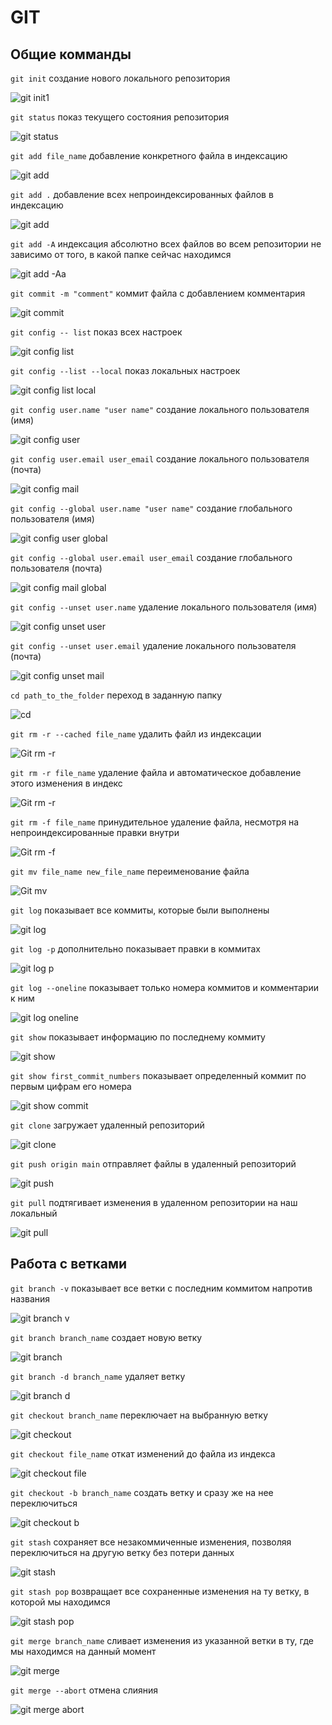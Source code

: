# GIT

## Общие комманды

```git init``` создание нового локального репозитория

![git init1](https://user-images.githubusercontent.com/125362721/220983814-22726480-aee0-4348-a314-f579eef2f5b4.jpg)

```git status``` показ текущего состояния репозитория

![git status](https://user-images.githubusercontent.com/125362721/220984694-ba3a4fa9-82c5-44e8-be80-28b848d7d226.jpg)

```git add file_name``` добавление конкретного файла в индексацию

![git add](https://user-images.githubusercontent.com/125362721/220985002-4311de00-521b-494c-ba7d-144531eae667.jpg)

```git add .``` добавление всех непроиндексированных файлов в индексацию

![git add ](https://user-images.githubusercontent.com/125362721/220985175-ba727e4d-3994-4996-aa43-831076a8e94b.jpg)

```git add -A``` индексация абсолютно всех файлов во всем репозитории не зависимо от того, в какой папке сейчас находимся

![git add -Aa](https://user-images.githubusercontent.com/125362721/220985549-626fcce6-8511-4006-9e93-61018f611a02.jpg)

```git commit -m "comment"``` коммит файла с добавлением комментария

![git commit](https://user-images.githubusercontent.com/125362721/220986024-5842bfbd-34f8-449b-b23e-39b7fac96eed.jpg)

```git config -- list``` показ всех настроек

![git config list](https://user-images.githubusercontent.com/125362721/220986927-c87a9b49-09c3-4909-817c-03fb6bb1e6c6.jpg)

```git config --list --local``` показ локальных настроек

![git config list local](https://user-images.githubusercontent.com/125362721/220987135-55562fa9-7051-4172-bc36-e776d5371cdc.jpg)

```git config user.name "user name"``` создание локального пользователя (имя)

![git config user](https://user-images.githubusercontent.com/125362721/220987703-856717cb-b2c5-4793-963a-b300eb4b1869.jpg)

```git config user.email user_email``` создание локального пользователя (почта)

![git config mail](https://user-images.githubusercontent.com/125362721/220988062-2eec360c-305b-4553-ae1a-b9165614877e.jpg)

```git config --global user.name "user name"``` создание глобального пользователя (имя)

![git config user global](https://user-images.githubusercontent.com/125362721/220990394-66ebfd1c-0b11-4ce8-a21d-26ea6c0dd3f8.jpg)

```git config --global user.email user_email``` создание глобального пользователя (почта)

![git config mail global](https://user-images.githubusercontent.com/125362721/220990683-f7f626ff-450d-452c-b67a-84e9d3a59122.jpg)

```git config --unset user.name``` удаление локального пользователя (имя)

![git config unset user](https://user-images.githubusercontent.com/125362721/220990907-a4914bbb-7a15-4da5-aa22-86811fe7f534.jpg)

```git config --unset user.email``` удаление локального пользователя (почта)

![git config unset mail](https://user-images.githubusercontent.com/125362721/220991143-1be49f4c-0163-45c2-a108-8a212b8384cc.jpg)

```cd path_to_the_folder``` переход в заданную папку

![cd](https://user-images.githubusercontent.com/125362721/220991491-3cce165b-7a0f-4ec6-b01a-ab99caedc35d.jpg)

```git rm -r --cached file_name``` удалить файл из индексации

![Git rm -r](https://user-images.githubusercontent.com/125362721/220991883-3443207b-7a9d-4ad6-80c8-1bb225da2a19.jpg)

```git rm -r file_name``` удаление файла и автоматическое добавление этого изменения в индекс

![Git rm -r](https://user-images.githubusercontent.com/125362721/221205043-018afb41-2e1f-4e56-a609-b7dc9616e4c3.jpg)

```git rm -f file_name``` принудительное удаление файла, несмотря на непроиндексированные правки внутри

![Git rm -f](https://user-images.githubusercontent.com/125362721/221205453-ff87eb86-4e8a-46c9-a8e9-c459d2443a19.jpg)

```git mv file_name new_file_name``` переименование файла

![Git mv](https://user-images.githubusercontent.com/125362721/221205996-00a7a112-4cb9-4f9f-8a44-47e58971b6d9.jpg)

```git log``` показывает все коммиты, которые были выполнены

![git log](https://user-images.githubusercontent.com/125362721/221206322-1aa8a5d7-21ce-4d77-af00-ba1ff114586b.jpg)

```git log -p``` дополнительно показывает правки в коммитах

![git log p](https://user-images.githubusercontent.com/125362721/221206639-896ff6d2-b55f-4c31-92be-4a387a67de27.jpg)

```git log --oneline``` показывает только номера коммитов и комментарии к ним

![git log oneline](https://user-images.githubusercontent.com/125362721/221207112-1caaa47c-b5c4-4f30-b6c3-6e36fa0482b6.jpg)

```git show``` показывает информацию по последнему коммиту

![git show](https://user-images.githubusercontent.com/125362721/221207477-6098143c-a18e-41ec-a2cb-e0ebd316d248.jpg)

```git show first_commit_numbers``` показывает определенный коммит по первым цифрам его номера

![git show commit](https://user-images.githubusercontent.com/125362721/221207740-7e37f3ad-7b1d-498f-9451-a723409051cb.jpg)

```git clone``` загружает удаленный репозиторий

![git clone](https://user-images.githubusercontent.com/125362721/221209524-5b4398d0-475a-4a3a-9fbb-99fcecf8f48e.jpg)

```git push origin main``` отправляет файлы в удаленный репозиторий

![git push](https://user-images.githubusercontent.com/125362721/221209930-37d6f276-cfaa-437a-910f-306f980f9a44.jpg)

```git pull``` подтягивает изменения в удаленном репозитории на наш локальный 

![git pull](https://user-images.githubusercontent.com/125362721/221210169-aab4ec6f-b300-420f-ab15-6c4752f4a416.jpg)

## Работа с ветками

```git branch -v``` показывает все ветки с последним коммитом напротив названия

![git branch v](https://user-images.githubusercontent.com/125362721/221210970-70fb1980-699b-4a0e-beed-d1ae28a4fcdf.jpg)

```git branch branch_name``` создает новую ветку

![git branch](https://user-images.githubusercontent.com/125362721/221211178-b670c166-a55a-43dd-a4ae-c0af3dc1e0df.jpg)

```git branch -d branch_name``` удаляет ветку

![git branch d](https://user-images.githubusercontent.com/125362721/221211433-83dbb84d-31a7-4c0b-83a6-a69cf5891539.jpg)

```git checkout branch_name``` переключает на выбранную ветку

![git checkout](https://user-images.githubusercontent.com/125362721/221211641-9ab32bd0-8dc9-4cab-88f4-4ebdf9ba1156.jpg)

```git checkout file_name``` откат изменений до файла из индекса

![git checkout file](https://user-images.githubusercontent.com/125362721/221212077-0261e62d-be3e-4bfc-89e7-25734237b01b.jpg)

```git checkout -b branch_name``` создать ветку и сразу же на нее переключиться

![git checkout b](https://user-images.githubusercontent.com/125362721/221212469-45a7b81c-5d19-4e13-86d8-3f770516b617.jpg)

```git stash``` сохраняет все незакоммиченные изменения, позволяя переключиться на другую ветку без потери данных

![git stash](https://user-images.githubusercontent.com/125362721/221212945-ac89469f-d66d-47d2-b5bf-1800b550aae8.jpg)

```git stash pop``` возвращает все сохраненные изменения на ту ветку, в которой мы находимся

![git stash pop](https://user-images.githubusercontent.com/125362721/221213853-94a00517-8684-44f6-8a69-b552fe5a22c8.jpg)

```git merge branch_name``` сливает изменения из указанной ветки в ту, где мы находимся на данный момент

![git merge](https://user-images.githubusercontent.com/125362721/221214218-30c3f022-d2fc-4b21-87fe-062805921e46.jpg)

```git merge --abort``` отмена слияния

![git merge abort](https://user-images.githubusercontent.com/125362721/221214807-56e77d5e-1952-4395-a811-3a8323b914cb.jpg)

